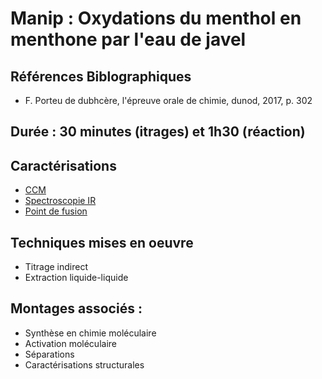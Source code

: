 # Manip : Oxydations du menthol en menthone par l'eau de javel 

## Références Biblographiques 
- F. Porteu de dubhcère, l'épreuve orale de chimie, dunod, 2017, p. 302

## Durée : 30 minutes (itrages) et 1h30 (réaction)

## Caractérisations
- [CCM](ccm.md)
- [Spectroscopie IR](spectroIR.md)
- [Point de fusion](pointdefusion.md)

## Techniques mises en oeuvre
- Titrage indirect
- Extraction liquide-liquide

## Montages associés :
- Synthèse en chimie moléculaire
- Activation moléculaire
- Séparations
- Caractérisations structurales